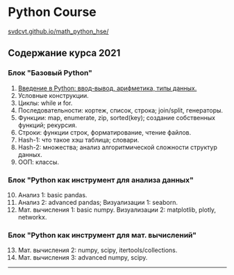 # Python Course

[svdcvt.github.io/math_python_hse/](https://svdcvt.github.io/math_python_hse/)

## Содержание курса 2021
### Блок "Базовый Python"
1. [Введение в Python: ввод-вывод, арифметика, типы данных.](/lectures/lecture01.ipynb) 
2. Условные конструкции.
3. Циклы: while и for.
4. Последовательности: кортеж, список, строка; join/split, генераторы.
6. Функции: map, enumerate, zip, sorted(key); создание собственных функций; рекурсия.
7. Строки: функции строк, форматирование, чтение файлов.
8. Hash-1: что такое хэш таблица; словари.
9. Hash-2: множества; анализ алгоритмической сложности структур данных.
10. ООП: классы.
### Блок "Python как инструмент для анализа данных"
10. Анализ 1:	basic pandas.
11. Анализ 2: advanced pandas; Визуализации 1: seaborn.
12. Мат. вычисления 1: basic numpy. Визуализации 2: matplotlib, plotly, networkx.
###	Блок "Python как инструмент для мат. вычислений"
13. Мат. вычисления 2: numpy, scipy, itertools/collections.
14. Мат. вычисления 3: advanced numpy, scipy. 

---

